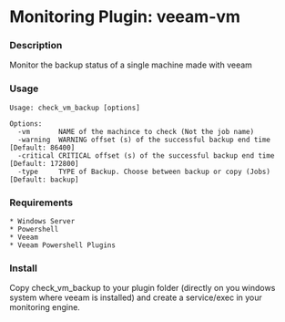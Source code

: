 # Monitoring Plugin: veeam-vm   

### Description

Monitor the backup status of a single machine made with veeam

### Usage

    Usage: check_vm_backup [options]

    Options:
      -vm       NAME of the machince to check (Not the job name)
      -warning  WARNING offset (s) of the successful backup end time [Default: 86400]
      -critical CRITICAL offset (s) of the successful backup end time [Default: 172800]
      -type     TYPE of Backup. Choose between backup or copy (Jobs) [Default: backup]

### Requirements
    * Windows Server
    * Powershell
    * Veeam
    * Veeam Powershell Plugins

### Install 

Copy check_vm_backup to your plugin folder (directly on you windows system where veeam is installed) 
and create a service/exec in your monitoring engine. 
